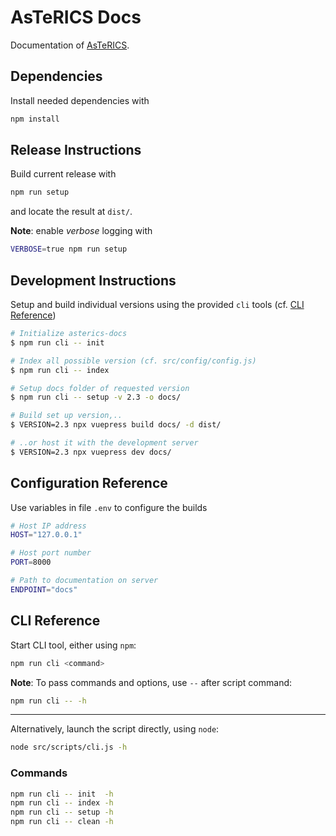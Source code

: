 # AsTeRICS Docs

Documentation of [AsTeRICS](https://github.com/asterics/AsTeRICS.git).

## Dependencies

Install needed dependencies with

```bash
npm install
```

## Release Instructions

Build current release with

```bash
npm run setup
```

and locate the result at  `dist/`.

**Note**: enable _verbose_ logging with

```bash
VERBOSE=true npm run setup
```

## Development Instructions

Setup and build individual versions using the provided `cli` tools (cf. [CLI Reference](#CLI-Reference))

```bash
# Initialize asterics-docs
$ npm run cli -- init

# Index all possible version (cf. src/config/config.js)
$ npm run cli -- index

# Setup docs folder of requested version
$ npm run cli -- setup -v 2.3 -o docs/

# Build set up version,..
$ VERSION=2.3 npx vuepress build docs/ -d dist/

# ..or host it with the development server
$ VERSION=2.3 npx vuepress dev docs/
```

## Configuration Reference

Use variables in file `.env` to configure the builds

```bash
# Host IP address
HOST="127.0.0.1"

# Host port number
PORT=8000

# Path to documentation on server
ENDPOINT="docs"
```

## CLI Reference

Start CLI tool, either using `npm`:

```bash
npm run cli <command>
```

**Note**: To pass commands and options, use `--` after script command:

```bash
npm run cli -- -h
```

---

Alternatively, launch the script directly, using `node`:

```bash
node src/scripts/cli.js -h
```

### Commands

```bash
npm run cli -- init  -h
npm run cli -- index -h
npm run cli -- setup -h
npm run cli -- clean -h
```